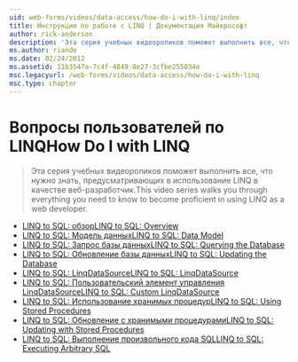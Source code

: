 ```yaml
---
uid: web-forms/videos/data-access/how-do-i-with-linq/index
title: Инструкции по работе с LINQ | Документация Майкрософт
author: rick-anderson
description: 'Эта серия учебных видеороликов поможет выполнить все, что нужно знать, предусматривающих в использование LINQ в качестве веб-разработчик.'
ms.author: riande
ms.date: 02/24/2012
ms.assetid: 11b3547a-7c4f-4849-8e27-3cfbe255034e
msc.legacyurl: /web-forms/videos/data-access/how-do-i-with-linq
msc.type: chapter
---
```

<a name="how-do-i-with-linq"></a><span data-ttu-id="86482-103">Вопросы пользователей по LINQ</span><span class="sxs-lookup"><span data-stu-id="86482-103">How Do I with LINQ</span></span>
====================
> <span data-ttu-id="86482-104">Эта серия учебных видеороликов поможет выполнить все, что нужно знать, предусматривающих в использование LINQ в качестве веб-разработчик.</span><span class="sxs-lookup"><span data-stu-id="86482-104">This video series walks you through everything you need to know to become proficient in using LINQ as a web developer.</span></span>


- [<span data-ttu-id="86482-105">LINQ to SQL: обзор</span><span class="sxs-lookup"><span data-stu-id="86482-105">LINQ to SQL: Overview</span></span>](how-do-i-linq-to-sql-overview.md)
- [<span data-ttu-id="86482-106">LINQ to SQL: Модель данных</span><span class="sxs-lookup"><span data-stu-id="86482-106">LINQ to SQL: Data Model</span></span>](how-do-i-linq-to-sql-data-model.md)
- [<span data-ttu-id="86482-107">LINQ to SQL: Запрос базы данных</span><span class="sxs-lookup"><span data-stu-id="86482-107">LINQ to SQL: Querying the Database</span></span>](how-do-i-linq-to-sql-querying-the-database.md)
- [<span data-ttu-id="86482-108">LINQ to SQL: Обновление базы данных</span><span class="sxs-lookup"><span data-stu-id="86482-108">LINQ to SQL: Updating the Database</span></span>](how-do-i-linq-to-sql-updating-the-database.md)
- [<span data-ttu-id="86482-109">LINQ to SQL: LinqDataSource</span><span class="sxs-lookup"><span data-stu-id="86482-109">LINQ to SQL: LinqDataSource</span></span>](how-do-i-linq-to-sql-linqdatasource.md)
- [<span data-ttu-id="86482-110">LINQ to SQL: Пользовательский элемент управления LinqDataSource</span><span class="sxs-lookup"><span data-stu-id="86482-110">LINQ to SQL: Custom LinqDataSource</span></span>](how-do-i-linq-to-sql-custom-linqdatasource.md)
- [<span data-ttu-id="86482-111">LINQ to SQL: Использование хранимых процедур</span><span class="sxs-lookup"><span data-stu-id="86482-111">LINQ to SQL: Using Stored Procedures</span></span>](how-do-i-linq-to-sql-using-stored-procedures.md)
- [<span data-ttu-id="86482-112">LINQ to SQL: Обновление с хранимыми процедурами</span><span class="sxs-lookup"><span data-stu-id="86482-112">LINQ to SQL: Updating with Stored Procedures</span></span>](how-do-i-linq-to-sql-updating-with-stored-procedures.md)
- [<span data-ttu-id="86482-113">LINQ to SQL: Выполнение произвольного кода SQL</span><span class="sxs-lookup"><span data-stu-id="86482-113">LINQ to SQL: Executing Arbitrary SQL</span></span>](how-do-i-linq-to-sql-executing-arbitrary-sql.md)

